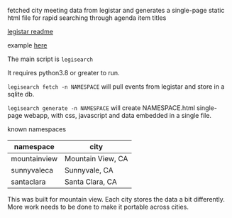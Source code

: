 fetched city meeting data from legistar and generates a single-page static html file for rapid searching through agenda item titles

[legistar readme](legistar.md)

example [here](http://www.jisaacstone.com/projects/councildoc.html)

The main script is `legisearch`

It requires python3.8 or greater to run.

`legisearch fetch -n NAMESPACE` will pull events from legistar and store in a sqlite db.

`legisearch generate -n NAMESPACE` will create NAMESPACE.html single-page webapp, with css, javascript and data embedded in a single file.

known namespaces

| namespace | city |
| --- | --- |
| mountainview | Mountain View, CA |
| sunnyvaleca | Sunnyvale, CA |
| santaclara | Santa Clara, CA |

This was built for mountain view. Each city stores the data a bit differently.
More work needs to be done to make it portable across cities.

